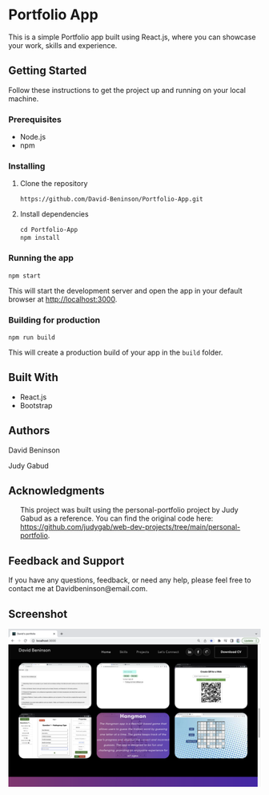 <body>
	<h1>Portfolio App</h1>
	<p>This is a simple Portfolio app built using React.js, where you can showcase your work, skills and experience.</p>
	

<h2>Getting Started</h2>
<p>Follow these instructions to get the project up and running on your local machine.</p>

<h3>Prerequisites</h3>
<ul>
	<li>Node.js</li>
	<li>npm</li>
</ul>

<h3>Installing</h3>
<ol>
	<li>Clone the repository</li>
	<pre><code>https://github.com/David-Beninson/Portfolio-App.git</code></pre>
	<li>Install dependencies</li>
	<pre><code>cd Portfolio-App
npm install</code></pre>
</ol>

<h3>Running the app</h3>
<pre><code>npm start</code></pre>
<p>This will start the development server and open the app in your default browser at <a href="http://localhost:3000">http://localhost:3000</a>.</p>

<h3>Building for production</h3>
<pre><code>npm run build</code></pre>
<p>This will create a production build of your app in the <code>build</code> folder.</p>

<h2>Built With</h2>
<ul>
	<li>React.js</li>
	<li>Bootstrap</li>
</ul>

<h2>Authors</h2>
<p>David Beninson</p>
<p>Judy Gabud</p>
<h2>Acknowledgments</h2>
<ul>
	<p>This project was built using the personal-portfolio project by Judy Gabud as a reference. You can find the original code here: <a href="https://github.com/judygab/web-dev-projects/tree/main/personal-portfolio">https://github.com/judygab/web-dev-projects/tree/main/personal-portfolio</a>.</p>
</ul>

<h2>Feedback and Support</h2>
<p>If you have any questions, feedback, or need any help, please feel free to contact me at Davidbeninson@email.com.</p>
<h2>Screenshot</h2>
<img src="Screenshot.png" alt="Screenshot of your app">
</body>
